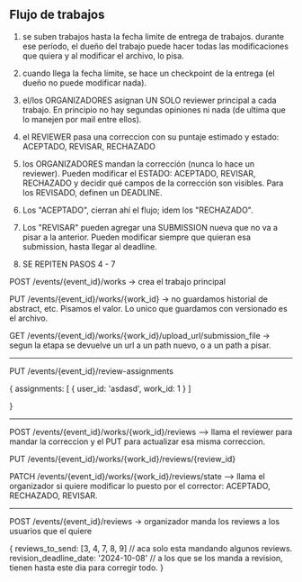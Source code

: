 ## Flujo de trabajos

1) se suben trabajos hasta la fecha limite de entrega de trabajos.
durante ese período, el dueño del trabajo puede hacer todas las modificaciones que quiera y al modificar el archivo, lo pisa.

2) cuando llega la fecha límite, se hace un checkpoint de la entrega (el dueño no puede modificar nada).

3) el/los ORGANIZADORES asignan UN SOLO reviewer principal a cada trabajo. En principio no hay segundas opiniones ni nada (de ultima que lo manejen por mail entre ellos).

4) el REVIEWER pasa una correccion con su puntaje estimado y estado: ACEPTADO, REVISAR, RECHAZADO

5) los ORGANIZADORES mandan la corrección (nunca lo hace un reviewer). Pueden modificar el ESTADO: ACEPTADO, REVISAR, RECHAZADO y decidir qué campos de la corrección son visibles. Para los REVISADO, definen un DEADLINE.

6) Los "ACEPTADO", cierran ahí el flujo; idem los "RECHAZADO".

7) Los "REVISAR" pueden agregar una SUBMISSION nueva que no va a pisar a la anterior. Pueden modificar siempre que quieran esa submission, hasta llegar al deadline.

8) SE REPITEN PASOS 4 - 7


POST /events/{event_id}/works -> crea el trabajo principal

PUT /events/{event_id}/works/{work_id} -> no guardamos historial de abstract, etc. Pisamos el valor. Lo unico que guardamos con versionado es el archivo.

GET /events/{event_id}/works/{work_id}/upload_url/submission_file -> segun la etapa se devuelve un url a un path nuevo, o a un path a pisar.


---------------------

PUT /events/{event_id}/review-assignments

{
    assignments: [
        {
            user_id: 'asdasd',
            work_id: 1
        }
    ]

}


-----------------------

POST /events/{event_id}/works/{work_id}/reviews --> llama el reviewer para mandar la correccion y el PUT para actualizar esa misma correccion.

PUT /events/{event_id}/works/{work_id}/reviews/{review_id}


PATCH /events/{event_id}/works/{work_id}/reviews/state --> llama el organizador si quiere modificar lo puesto por el corrector: ACEPTADO, RECHAZADO, REVISAR.

----------------------

POST /events/{event_id}/reviews -> organizador manda los reviews a los usuarios que el quiere

{
    reviews_to_send: [3, 4, 7, 8, 9] // aca solo esta mandando algunos reviews.
    revision_deadline_date: '2024-10-08' // a los que se los manda a revision, tienen hasta este dia para corregir todo.
}


